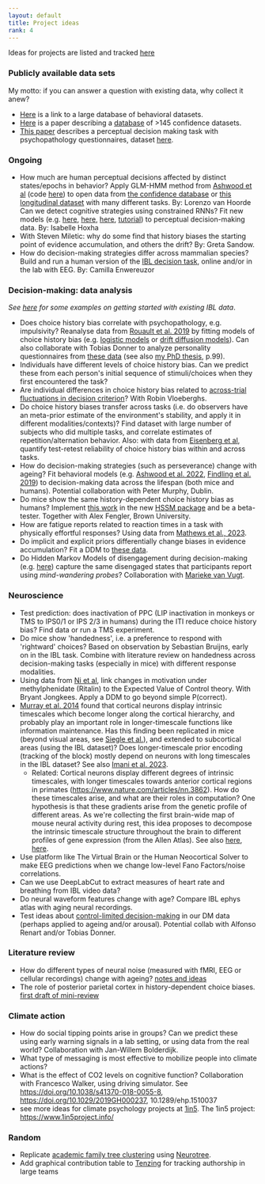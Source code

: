 ```yaml
---
layout: default
title: Project ideas
rank: 4
---
```


Ideas for projects are listed and tracked [here](https://github.com/orgs/cocosys-lab/projects/2)

### Publicly available data sets
My motto: if you can answer a question with existing data, why collect it anew?
- [Here](https://nivlab.github.io/opendata/) is a link to a large database of behavioral datasets.
- [Here](https://www.nature.com/articles/s41562-019-0813-1) is a paper describing a [database](https://osf.io/s46pr/) of >145 confidence datasets.
- [This paper](https://www.sciencedirect.com/science/article/pii/S0006322318300295#sec1) describes a perceptual decision making task with psychopathology questionnaires, dataset [here](https://github.com/metacoglab/RouaultSeowGillanFleming).

### Ongoing
- How much are human perceptual decisions affected by distinct states/epochs in behavior? Apply GLM-HMM method from [Ashwood et al](https://www.nature.com/articles/s41593-021-01007-z) (code [here](https://github.com/int-brain-lab/GLM-HMM/tree/main)) to open data from [the confidence database](https://www.nature.com/articles/s41562-019-0813-1) or [this longitudinal dataset](https://github.com/roeysc/dynamic_computational_phenotyping) with many different tasks. By: Lorenzo van Hoorde
   Can we detect cognitive strategies using constrained RNNs? Fit new models (e.g. [here](https://www.biorxiv.org/content/10.1101/2023.04.12.536629v2), [here](https://www.biorxiv.org/content/10.1101/2023.05.17.541226v1), [here](https://www.biorxiv.org/content/10.1101/2023.06.23.546250v1), [tutorial](https://github.com/kstach01/CogModelingRNNsTutorial)) to perceptual decision-making data. By: Isabelle Hoxha
- With Steven Miletic: why do some find that history biases the starting point of evidence accumulation, and others the drift? By: Greta Sandow.
- How do decision-making strategies differ across mammalian species? Build and run a human version of the [IBL decision task](https://elifesciences.org/articles/63711), online and/or in the lab with EEG. By: Camilla Enwereuzor
 
### Decision-making: data analysis
_See [here](https://anne-urai.github.io/lab_wiki/IBLdata.html) for some examples on getting started with existing IBL data_.
- Does choice history bias correlate with psychopathology, e.g. impulsivity? Reanalyse data from [Rouault et al. 2019](https://doi.org/10.1016/j.biopsych.2017.12.017) by fitting models of choice history bias (e.g. [logistic models](https://www.nature.com/articles/ncomms14637) or [drift diffusion models](http://dx.doi.org/10.7554/eLife.46331)). Can also collaborate with Tobias Donner to analyze personality questionnaires from [these data](https://www.nature.com/articles/s41467-022-33237-5) (see also [my PhD thesis](https://anneurai.files.wordpress.com/2020/12/urai.pdf), p.99).
- Individuals have different levels of choice history bias. Can we predict these from each person's initial sequence of stimuli/choices when they first encountered the task?
- Are individual differences in choice history bias related to [across-trial fluctuations in decision criterion](https://github.com/robinvloeberghs/hMFC)? With Robin Vloeberghs.
- Do choice history biases transfer across tasks (i.e. do observers have an meta-prior estimate of the environment's stability, and apply it in different modalities/contexts)? Find dataset with large number of subjects who did multiple tasks, and correlate estimates of repetition/alternation behavior. Also: with data from [Eisenberg et al](https://www.nature.com/articles/s41467-019-10301-1), quantify test-retest reliability of choice history bias within and across tasks.
- How do decision-making strategies (such as perseverance) change with ageing? Fit behavioral models (e.g. [Ashwood et al. 2022](https://www.nature.com/articles/s41593-021-01007-z), [Findling et al. 2019](https://doi.org/10.1038/s41593-019-0518-9)) to decision-making data across the lifespan (both mice and humans). Potential collaboration with Peter Murphy, Dublin.
- Do mice show the same history-dependent choice history bias as humans? Implement [this work](https://2023.ccneuro.org/proceedings/0000544.pdf) in the new [HSSM package](https://github.com/lnccbrown/HSSM) and be a beta-tester. Together with Alex Fengler, Brown University.
- How are fatigue reports related to reaction times in a task with physically effortful responses? Using data from [Mathews et al., 2023](https://www.sciencedirect.com/science/article/pii/S0010027723002378).
- Do implicit and explicit priors differentially change biases in evidence accumulation? Fit a DDM to [these data](https://www.biorxiv.org/content/10.1101/2023.08.18.553834v1).
- Do Hidden Markov Models of disengagement during decision-making (e.g. [here](https://www.nature.com/articles/s41593-021-01007-z)) capture the same disengaged states that participants report using _mind-wandering probes_? Collaboration with [Marieke van Vugt](https://mkvanvugt.wordpress.com/). 

### Neuroscience
- Test prediction: does inactivation of PPC (LIP inactivation in monkeys or TMS to IPS0/1 or IPS 2/3 in humans) during the ITI reduce choice history bias? Find data or run a TMS experiment.
- Do mice show 'handedness', i.e. a preference to respond with 'rightward' choices? Based on observation by Sebastian Bruijns, early on in the IBL task. Combine with literature review on handedness across decision-making tasks (especially in mice) with different response modalities.
- Using data from [Ni et al](https://www.pnas.org/doi/10.1073/pnas.2120529119), link changes in motivation under methylphenidate (Ritalin) to the Expected Value of Control theory. With Bryant Jongkees. Apply a DDM to go beyond simple P(correct).
- [Murray et al. 2014](https://www.nature.com/articles/nn.3862) found that cortical neurons display intrinsic timescales which become longer along the cortical hierarchy, and probably play an important role in longer-timescale functions like information maintenance. Has this finding been replicated in mice (beyond visual areas, see [Siegle et al.](https://www.nature.com/articles/s41586-020-03171-x)), and extended to subcortical areas (using the IBL dataset)? Does longer-timescale prior encoding (tracking of the block) mostly depend on neurons with long timescales in the IBL dataset? See also [Imani et al. 2023](https://www.biorxiv.org/content/10.1101/2023.01.01.522410v1).
    - Related: Cortical neurons display different degrees of intrinsic timescales, with longer timescales towards anterior cortical regions in primates (https://www.nature.com/articles/nn.3862). How do these timescales arise, and what are their roles in computation? One hypothesis is that these gradients arise from the genetic profile of different areas. As we're collecting the first brain-wide map of mouse neural activity during rest, this idea proposes to decompose the intrinsic timescale structure throughout the brain to different profiles of gene expression (from the Allen Atlas). See also [here](https://www.jneurosci.org/content/38/34/7476.long), [here](https://elifesciences.org/articles/61277).
- Use platform like The Virtual Brain or the Human Neocortical Solver to make EEG predictions when we change low-level Fano Factors/noise correlations.
- Can we use DeepLabCut to extract measures of heart rate and breathing from IBL video data?
- Do neural waveform features change with age? Compare IBL ephys atlas with aging neural recordings.
- Test ideas about [control-limited decision-making](https://doi.org/10.1101/2022.06.24.497481) in our DM data (perhaps applied to ageing and/or arousal). Potential collab with Alfonso Renart and/or Tobias Donner.

### Literature review
- How do different types of neural noise (measured with fMRI, EEG or cellular recordings) change with ageing? [notes and ideas](https://docs.google.com/document/d/1kLLwiOk3SCED-7TA_UJPe9wBCbTj4oFidi4L-bBUIkI/edit)
- The role of posterior parietal cortex in history-dependent choice biases. [first draft of mini-review](https://docs.google.com/document/d/147XMu9f7TnVrkyyEA8ord2bXruwk_jEJuaUvx5zBS1Y/edit)

### Climate action
- How do social tipping points arise in groups? Can we predict these using early warning signals in a lab setting, or using data from the real world? Collaboration with Jan-Willem Bolderdijk.
- What type of messaging is most effective to mobilize people into climate actions? 
- What is the effect of CO2 levels on cognitive function? Collaboration with Francesco Walker, using driving simulator. See https://doi.org/10.1038/s41370-018-0055-8, https://doi.org/10.1029/2019GH000237, 10.1289/ehp.1510037 
- see more ideas for climate psychology projects at [1in5](https://onedrive.live.com/redir?resid=A673B09CD3ADE8F9%2170595&authkey=%21AJAze9l8HYmInCI&page=View&wd=target%28Psychology.one%7C0f801ffb-c9dc-49b4-8f6b-94ea415b7ac3%2FCognitive%20Psychology%7Cf56caf88-c63c-4f71-b2bc-03fff9835dcc%2F%29&wdorigin=NavigationUrl). The 1in5 project: https://www.1in5project.info/

### Random
- Replicate [academic family tree clustering](http://www.nature.com/news/majority-of-mathematicians-hail-from-just-24-scientific-families-1.20491) using [Neurotree](https://twitter.com/AnneEUrai/status/769270998965321728).
- Add graphical contribution table to [Tenzing](https://github.com/marton-balazs-kovacs/tenzing/issues/71) for tracking authorship in large teams
